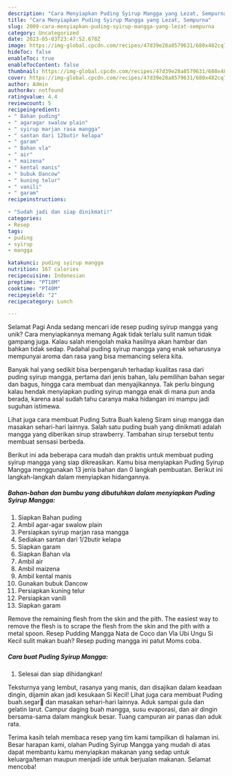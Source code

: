 ```yaml
---
description: "Cara Menyiapkan Puding Syirup Mangga yang Lezat, Sempurna"
title: "Cara Menyiapkan Puding Syirup Mangga yang Lezat, Sempurna"
slug: 2009-cara-menyiapkan-puding-syirup-mangga-yang-lezat-sempurna
category: Uncategorized
date: 2023-05-03T23:47:52.678Z
image: https://img-global.cpcdn.com/recipes/47d39e28a8579631/680x482cq70/puding-syirup-mangga-foto-resep-utama.jpg
hideToc: false
enableToc: true
enableTocContent: false
thumbnail: https://img-global.cpcdn.com/recipes/47d39e28a8579631/680x482cq70/puding-syirup-mangga-foto-resep-utama.jpg
cover: https://img-global.cpcdn.com/recipes/47d39e28a8579631/680x482cq70/puding-syirup-mangga-foto-resep-utama.jpg
author: Admin
authorAv: notfound
ratingvalue: 4.4
reviewcount: 5
recipeingredient:
- " Bahan puding"
- " agaragar swalow plain"
- " syirup marjan rasa mangga"
- " santan dari 12butir kelapa"
- " garam"
- " Bahan vla"
- " air"
- " maizena"
- " kental manis"
- " bubuk Dancow"
- " kuning telur"
- " vanili"
- " garam"
recipeinstructions:

- "Sudah jadi dan siap dinikmati!"
categories:
- Resep
tags:
- puding
- syirup
- mangga

katakunci: puding syirup mangga 
nutrition: 167 calories
recipecuisine: Indonesian
preptime: "PT18M"
cooktime: "PT40M"
recipeyield: "2"
recipecategory: Lunch

---
```



Selamat Pagi Anda sedang mencari ide resep puding syirup mangga yang unik? Cara menyiapkannya memang Agak tidak terlalu sulit namun tidak gampang juga. Kalau salah mengolah maka hasilnya akan hambar dan bahkan tidak sedap. Padahal puding syirup mangga yang enak seharusnya mempunyai aroma dan rasa yang bisa memancing selera kita.


Banyak hal yang sedikit bisa berpengaruh terhadap kualitas rasa dari puding syirup mangga, pertama dari jenis bahan, lalu pemilihan bahan segar dan bagus, hingga cara membuat dan menyajikannya. Tak perlu bingung kalau hendak menyiapkan puding syirup mangga enak di mana pun anda berada, karena asal sudah tahu caranya maka hidangan ini mampu jadi suguhan istimewa.

Lihat juga cara membuat Puding Sutra Buah kaleng Siram sirup mangga dan masakan sehari-hari lainnya. Salah satu puding buah yang dinikmati adalah mangga yang diberikan sirup strawberry. Tambahan sirup tersebut tentu membuat sensasi berbeda.


Berikut ini ada beberapa cara mudah dan praktis untuk membuat puding syirup mangga yang siap dikreasikan. Kamu bisa menyiapkan Puding Syirup Mangga menggunakan 13 jenis bahan dan 0 langkah pembuatan. Berikut ini langkah-langkah dalam menyiapkan hidangannya.

<!--inarticleads1-->

##### Bahan-bahan dan bumbu yang dibutuhkan dalam menyiapkan Puding Syirup Mangga:

1. Siapkan  Bahan puding
1. Ambil  agar-agar swalow plain
1. Persiapkan  syirup marjan rasa mangga
1. Sediakan  santan dari 1/2butir kelapa
1. Siapkan  garam
1. Siapkan  Bahan vla
1. Ambil  air
1. Ambil  maizena
1. Ambil  kental manis
1. Gunakan  bubuk Dancow
1. Persiapkan  kuning telur
1. Persiapkan  vanili
1. Siapkan  garam


Remove the remaining flesh from the skin and the pith. The easiest way to remove the flesh is to scrape the flesh from the skin and the pith with a metal spoon. Resep Pudding Mangga Nata de Coco dan Vla Ubi Ungu Si Kecil sulit makan buah? Resep puding mangga ini patut Moms coba. 

<!--inarticleads2-->

##### Cara buat Puding Syirup Mangga:


1. Selesai dan siap dihidangkan!

Teksturnya yang lembut, rasanya yang manis, dan disajikan dalam keadaan dingin, dijamin akan jadi kesukaan Si Kecil! Lihat juga cara membuat Puding buah.segar🙂 dan masakan sehari-hari lainnya. Aduk sampai gula dan gelatin larut. Campur daging buah mangga, susu evaporasi, dan air dingin bersama-sama dalam mangkuk besar. Tuang campuran air panas dan aduk rata. 

Terima kasih telah membaca resep yang tim kami tampilkan di halaman ini. Besar harapan kami, olahan Puding Syirup Mangga yang mudah di atas dapat membantu kamu menyiapkan makanan yang sedap untuk keluarga/teman maupun menjadi ide untuk berjualan makanan. Selamat mencoba!
